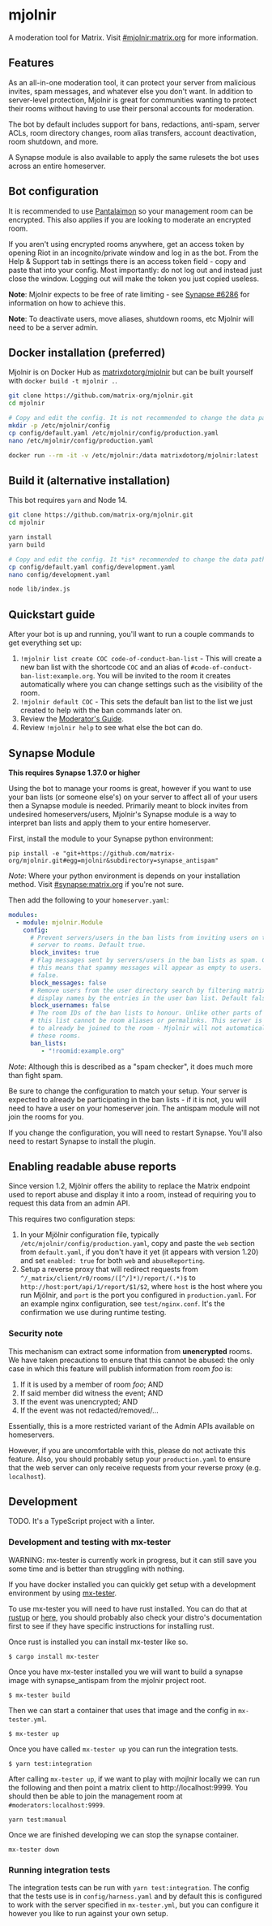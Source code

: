 # mjolnir

A moderation tool for Matrix. Visit [#mjolnir:matrix.org](https://matrix.to/#/#mjolnir:matrix.org)
for more information.

## Features

As an all-in-one moderation tool, it can protect your server from malicious invites, spam
messages, and whatever else you don't want. In addition to server-level protection, Mjolnir
is great for communities wanting to protect their rooms without having to use their personal
accounts for moderation.

The bot by default includes support for bans, redactions, anti-spam, server ACLs, room
directory changes, room alias transfers, account deactivation, room shutdown, and more.

A Synapse module is also available to apply the same rulesets the bot uses across an entire
homeserver.

## Bot configuration

It is recommended to use [Pantalaimon](https://github.com/matrix-org/pantalaimon) so your
management room can be encrypted. This also applies if you are looking to moderate an encrypted
room. 

If you aren't using encrypted rooms anywhere, get an access token by opening Riot in an
incognito/private window and log in as the bot. From the Help & Support tab in settings there
is an access token field - copy and paste that into your config. Most importantly: do not log
out and instead just close the window. Logging out will make the token you just copied useless.

**Note**: Mjolnir expects to be free of rate limiting - see [Synapse #6286](https://github.com/matrix-org/synapse/issues/6286)
for information on how to achieve this.

**Note**: To deactivate users, move aliases, shutdown rooms, etc Mjolnir will need to be a server
admin.

## Docker installation (preferred)

Mjolnir is on Docker Hub as [matrixdotorg/mjolnir](https://hub.docker.com/r/matrixdotorg/mjolnir)
but can be built yourself with `docker build -t mjolnir .`.

```bash
git clone https://github.com/matrix-org/mjolnir.git
cd mjolnir

# Copy and edit the config. It is not recommended to change the data path.
mkdir -p /etc/mjolnir/config
cp config/default.yaml /etc/mjolnir/config/production.yaml
nano /etc/mjolnir/config/production.yaml

docker run --rm -it -v /etc/mjolnir:/data matrixdotorg/mjolnir:latest
```

## Build it (alternative installation)

This bot requires `yarn` and Node 14.

```bash
git clone https://github.com/matrix-org/mjolnir.git
cd mjolnir

yarn install
yarn build

# Copy and edit the config. It *is* recommended to change the data path.
cp config/default.yaml config/development.yaml
nano config/development.yaml

node lib/index.js
```

## Quickstart guide

After your bot is up and running, you'll want to run a couple commands to get everything
set up:

1. `!mjolnir list create COC code-of-conduct-ban-list` - This will create a new ban list
   with the shortcode `COC` and an alias of `#code-of-conduct-ban-list:example.org`. You
   will be invited to the room it creates automatically where you can change settings such
   as the visibility of the room.
2. `!mjolnir default COC` - This sets the default ban list to the list we just created to
   help with the ban commands later on.
3. Review the [Moderator's Guide](https://github.com/matrix-org/mjolnir/blob/main/docs/moderators.md).
4. Review `!mjolnir help` to see what else the bot can do.

## Synapse Module

**This requires Synapse 1.37.0 or higher**

Using the bot to manage your rooms is great, however if you want to use your ban lists
(or someone else's) on your server to affect all of your users then a Synapse module
is needed. Primarily meant to block invites from undesired homeservers/users, Mjolnir's
Synapse module is a way to interpret ban lists and apply them to your entire homeserver.

First, install the module to your Synapse python environment:
```
pip install -e "git+https://github.com/matrix-org/mjolnir.git#egg=mjolnir&subdirectory=synapse_antispam"
```

*Note*: Where your python environment is depends on your installation method. Visit
[#synapse:matrix.org](https://matrix.to/#/#synapse:matrix.org) if you're not sure.

Then add the following to your `homeserver.yaml`:
```yaml
modules:
  - module: mjolnir.Module
    config:
      # Prevent servers/users in the ban lists from inviting users on this
      # server to rooms. Default true.
      block_invites: true
      # Flag messages sent by servers/users in the ban lists as spam. Currently
      # this means that spammy messages will appear as empty to users. Default
      # false.
      block_messages: false
      # Remove users from the user directory search by filtering matrix IDs and
      # display names by the entries in the user ban list. Default false.
      block_usernames: false
      # The room IDs of the ban lists to honour. Unlike other parts of Mjolnir,
      # this list cannot be room aliases or permalinks. This server is expected
      # to already be joined to the room - Mjolnir will not automatically join
      # these rooms.
      ban_lists:
         - "!roomid:example.org"
```

*Note*: Although this is described as a "spam checker", it does much more than fight
spam.

Be sure to change the configuration to match your setup. Your server is expected to
already be participating in the ban lists - if it is not, you will need to have a user
on your homeserver join. The antispam module will not join the rooms for you.

If you change the configuration, you will need to restart Synapse. You'll also need
to restart Synapse to install the plugin.

## Enabling readable abuse reports

Since version 1.2, Mjölnir offers the ability to replace the Matrix endpoint used
to report abuse and display it into a room, instead of requiring you to request
this data from an admin API.

This requires two configuration steps:

1. In your Mjölnir configuration file, typically `/etc/mjolnir/config/production.yaml`, copy and paste the `web` section from `default.yaml`, if you don't have it yet (it appears with version 1.20) and set `enabled: true` for both `web` and
`abuseReporting`.
2. Setup a reverse proxy that will redirect requests from `^/_matrix/client/r0/rooms/([^/]*)/report/(.*)$` to `http://host:port/api/1/report/$1/$2`, where `host` is the host where you run Mjölnir, and `port` is the port you configured in `production.yaml`. For an example nginx configuration, see `test/nginx.conf`. It's the confirmation we use during runtime testing.

### Security note

This mechanism can extract some information from **unencrypted** rooms. We have
taken precautions to ensure that this cannot be abused: the only case in which
this feature will publish information from room *foo* is:

1. If it is used by a member of room *foo*; AND
2. If said member did witness the event; AND
3. If the event was unencrypted; AND
4. If the event was not redacted/removed/...

Essentially, this is a more restricted variant of the Admin APIs available on
homeservers.

However, if you are uncomfortable with this, please do not activate this feature.
Also, you should probably setup your `production.yaml` to ensure that the web
server can only receive requests from your reverse proxy (e.g. `localhost`).

## Development

TODO. It's a TypeScript project with a linter.

### Development and testing with mx-tester

WARNING: mx-tester is currently work in progress, but it can still save you some time and is better than struggling with nothing.

If you have docker installed you can quickly get setup with a development environment by using
[mx-tester](https://github.com/matrix-org/mx-tester).

To use mx-tester you will need to have rust installed. You can do that at [rustup](https://rustup.rs/) or [here](https://rust-lang.github.io/rustup/installation/other.html), you should probably also check your distro's documentation first to see if they have specific instructions for installing rust.

Once rust is installed you can install mx-tester like so.

```
$ cargo install mx-tester
```

Once you have mx-tester installed you we will want to build a synapse image with synapse_antispam from the mjolnir project root.

```
$ mx-tester build
```

Then we can start a container that uses that image and the config in `mx-tester.yml`.

```
$ mx-tester up
```

Once you have called `mx-tester up` you can run the integration tests.
```
$ yarn test:integration
```

After calling `mx-tester up`, if we want to play with mojlnir locally we can run the following and then point a matrix client to http://localhost:9999.
You should then be able to join the management room at `#moderators:localhost:9999`.

```
yarn test:manual
```

Once we are finished developing we can stop the synapse container.

```
mx-tester down
```

### Running integration tests

The integration tests can be run with `yarn test:integration`.
The config that the tests use is in `config/harness.yaml`
and by default this is configured to work with the server specified in `mx-tester.yml`,
but you can configure it however you like to run against your own setup. 
